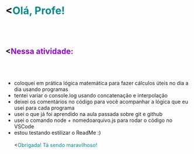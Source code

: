 # <<font color=#008B8B>**Olá, Profe!**</font> 
<br><br>

## <<font color=#9400D3>Nessa atividade:</font> 
<br><br>
* coloquei em prática lógica matemática para fazer cálculos úteis no dia a dia usando programas
* tentei variar o console.log usando concatenação e interpolação 
* deixei os comentários no código para você acompanhar a lógica que eu usei para cada programa
* usei o que já foi aprendido na aula passada sobre git e github
* usei o comando node + nomedoarquivo.js para rodar o código no VSCode
* estou testando estilizar o ReadMe :)
<br><br>
<<font color=#008B8B>Obrigada! Tá sendo maravilhoso!</font>